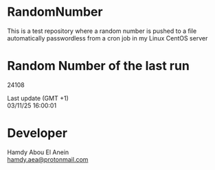 # RandomNumber    
This is a test repository where a random number is pushed to a file automatically passwordless from a cron job in my Linux CentOS server    
# Random Number of the last run   
24108
      
Last update (GMT +1)    
03/11/25 16:00:01
# Developer    
Hamdy Abou El Anein   
hamdy.aea@protonmail.com
